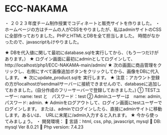 # ECC-NAKAMA

・	２０２３年度チーム制作授業でコディネートと販売サイトを作りました。
・	ホームページの方はチームの人がCSSをやりましたが、私はadminサイトのCSSに全部作っておりました。PHPとHTMLとDBを全て担当しました。 時間がなかったので、javascriptもけやりました。

★	DBを代入値に関して最初にdatabase.sqlを実行してから、（もう一つだけがあります。）
★	ログイン画面に最初にadminとしてログインして、http://localhost/php1/ECC-NAKAMA-main/admin/
★	次の画面に商品管理をクリックし、右側にすべて画像追加ボタンをクリックしてから、画像をDBに代入します。
★	次にupdate_product.sqlを 実行します。
★	注意：アカウント登録の方がlocalhostがsendmailサーバーに接続できませんので、databaseに追加しておきました。(自分作成のフリーサーバーで登録しておきました。)
①	TESTユーザー: name: test と　パスワード：test
②	Adminユーザーは　name: admin, パスワード: admin.
★	Adminをログアウトして、ログイン画面にtestユーザーでログインします。
または、adminでログインしたら、直接にadminサイトに移動します。あるいは、　URLに末尾に/admin入力すると入れます。
★	今から使ってみましょう。
・	開発環境：
	言語：html, css, php, javascript, mysql
	DB: mysql Ver 8.0.21
	Php version: 7.4.23
